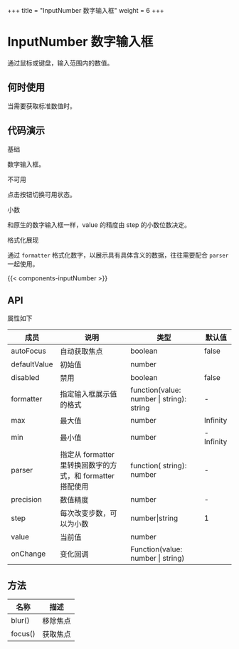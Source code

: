 +++
title = "InputNumber 数字输入框"
weight = 6
+++

# InputNumber 数字输入框

通过鼠标或键盘，输入范围内的数值。

## 何时使用

当需要获取标准数值时。

## 代码演示

<div class="c7n-row">
    <div class="c7n-row-6">
        <section class="code-box">
            <section class="code-box-demo"><div id="inputNumber-demo-basic"></div></section>
            <section class="code-box-meta">
                <div class="code-box-title"><a>基础</a></div>
                <div>
                    <p>数字输入框。</p>
                </div>
            </section>
        </section>
        <section class="code-box">
            <section class="code-box-demo"><div id="inputNumber-demo-disabled"></div></section>
            <section class="code-box-meta">
                <div class="code-box-title"><a>不可用</a></div>
                <div>
                    <p>点击按钮切换可用状态。</p>
                </div>
            </section>
        </section>
    </div>
    <div class="c7n-row-6">
        <section class="code-box">
            <section class="code-box-demo"><div id="inputNumber-demo-point"></div></section>
            <section class="code-box-meta">
                <div class="code-box-title"><a>小数</a></div>
                <div>
                    <p>和原生的数字输入框一样，value 的精度由 step 的小数位数决定。</p>
                </div>
            </section>
        </section>
        <section class="code-box">
            <section class="code-box-demo"><div id="inputNumber-demo-format"></div></section>
            <section class="code-box-meta">
                <div class="code-box-title"><a>格式化展现</a></div>
                <div>
                    <p>通过 <code>formatter</code> 格式化数字，以展示具有具体含义的数据，往往需要配合 <code>parser</code> 一起使用。</p>
                </div>
            </section>
        </section>
    </div>
</div>

{{< components-inputNumber >}}

## API

属性如下

| 成员 | 说明 | 类型 | 默认值 |
| --- | --- | --- | --- |
| autoFocus | 自动获取焦点 | boolean | false |
| defaultValue | 初始值 | number |  |
| disabled | 禁用 | boolean | false |
| formatter | 指定输入框展示值的格式 | function(value: number \| string): string | - |
| max | 最大值 | number | Infinity |
| min | 最小值 | number | -Infinity |
| parser | 指定从 formatter 里转换回数字的方式，和 formatter 搭配使用 | function( string): number | - |
| precision | 数值精度 | number | - |
| step | 每次改变步数，可以为小数 | number\|string | 1 |
| value | 当前值 | number |  |
| onChange | 变化回调 | Function(value: number \| string) |  |


## 方法

| 名称 | 描述 |
| --- | --- |
| blur() | 移除焦点 |
| focus() | 获取焦点 |
